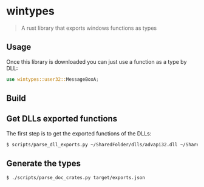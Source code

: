 # wintypes

> A rust library that exports windows functions as types

## Usage

Once this library is downloaded you can just use a function as a type by DLL:

```rust
use wintypes::user32::MessageBoxA;
```

## Build

## Get DLLs exported functions

The first step is to get the exported functions of the DLLs:
```sh
$ scripts/parse_dll_exports.py ~/SharedFolder/dlls/advapi32.dll ~/SharedFolder/dlls/crypt32.dll ~/SharedFolder/dlls/kernel32.dll ~/SharedFolder/dlls/kernelbase.dll ~/SharedFolder/dlls/winhttp.dll ~/SharedFolder/dlls/ntdll.dll | jq . > exports.json
```

## Generate the types

```sh
$ ./scripts/parse_doc_crates.py target/exports.json
```
